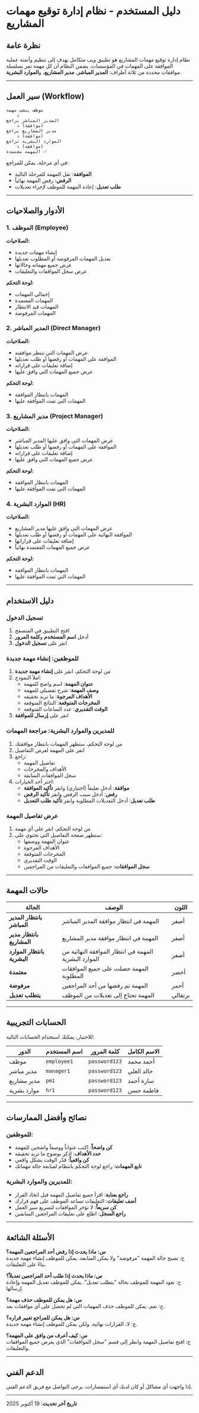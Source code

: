 # دليل المستخدم - نظام إدارة توقيع مهمات المشاريع

## نظرة عامة

نظام إدارة توقيع مهمات المشاريع هو تطبيق ويب متكامل يهدف إلى تنظيم وأتمتة عملية الموافقة على المهمات في المؤسسات. يضمن النظام أن كل مهمة تمر بسلسلة موافقات محددة من ثلاثة أطراف: **المدير المباشر**، **مدير المشاريع**، و**الموارد البشرية**.

---

## سير العمل (Workflow)

```
موظف ينشئ مهمة
    ↓
المدير المباشر يراجع
    ↓ (موافقة)
مدير المشاريع يراجع
    ↓ (موافقة)
الموارد البشرية تراجع
    ↓ (موافقة)
المهمة معتمدة ✅
```

في أي مرحلة، يمكن للمراجع:
- **الموافقة**: نقل المهمة للمرحلة التالية
- **الرفض**: رفض المهمة نهائياً
- **طلب تعديل**: إعادة المهمة للموظف لإجراء تعديلات

---

## الأدوار والصلاحيات

### 1. الموظف (Employee)
**الصلاحيات:**
- إنشاء مهمات جديدة
- تعديل المهمات المرفوضة أو المطلوب تعديلها
- عرض جميع مهماته وحالاتها
- عرض سجل الموافقات والتعليقات

**لوحة التحكم:**
- إجمالي المهمات
- المهمات المعتمدة
- المهمات قيد الانتظار
- المهمات المرفوضة

### 2. المدير المباشر (Direct Manager)
**الصلاحيات:**
- عرض المهمات التي تنتظر موافقته
- الموافقة على المهمات أو رفضها أو طلب تعديلها
- إضافة تعليقات على قراراته
- عرض جميع المهمات التي وافق عليها

**لوحة التحكم:**
- المهمات بانتظار الموافقة
- المهمات التي تمت الموافقة عليها

### 3. مدير المشاريع (Project Manager)
**الصلاحيات:**
- عرض المهمات التي وافق عليها المدير المباشر
- الموافقة على المهمات أو رفضها أو طلب تعديلها
- إضافة تعليقات على قراراته
- عرض جميع المهمات التي وافق عليها

**لوحة التحكم:**
- المهمات بانتظار الموافقة
- المهمات التي تمت الموافقة عليها

### 4. الموارد البشرية (HR)
**الصلاحيات:**
- عرض المهمات التي وافق عليها مدير المشاريع
- الموافقة النهائية على المهمات أو رفضها أو طلب تعديلها
- إضافة تعليقات على قراراتها
- عرض جميع المهمات المعتمدة نهائياً

**لوحة التحكم:**
- المهمات بانتظار الموافقة
- المهمات التي تمت الموافقة عليها

---

## دليل الاستخدام

### تسجيل الدخول

1. افتح التطبيق في المتصفح
2. أدخل **اسم المستخدم** و**كلمة المرور**
3. انقر على **تسجيل الدخول**

### للموظفين: إنشاء مهمة جديدة

1. من لوحة التحكم، انقر على **إنشاء مهمة جديدة**
2. املأ النموذج:
   - **عنوان المهمة**: اسم واضح للمهمة
   - **وصف المهمة**: شرح تفصيلي للمهمة
   - **الأهداف المرجوة**: ما تريد تحقيقه
   - **المخرجات المتوقعة**: النتائج المتوقعة
   - **الوقت التقديري**: عدد الساعات المتوقعة
3. انقر على **إرسال للموافقة**

### للمديرين والموارد البشرية: مراجعة المهمات

1. من لوحة التحكم، ستظهر المهمات بانتظار موافقتك
2. انقر على المهمة لعرض التفاصيل
3. راجع:
   - تفاصيل المهمة
   - الأهداف والمخرجات
   - سجل الموافقات السابقة
4. اختر أحد الخيارات:
   - **موافقة**: أدخل تعليقاً (اختياري) وانقر **تأكيد الموافقة**
   - **رفض**: أدخل سبب الرفض وانقر **تأكيد الرفض**
   - **طلب تعديل**: أدخل التعديلات المطلوبة وانقر **تأكيد طلب التعديل**

### عرض تفاصيل المهمة

1. من لوحة التحكم، انقر على أي مهمة
2. ستظهر صفحة التفاصيل التي تحتوي على:
   - عنوان المهمة ووصفها
   - الأهداف المرجوة
   - المخرجات المتوقعة
   - الوقت التقديري
   - **سجل الموافقات**: جميع الموافقات والتعليقات من المراجعين

---

## حالات المهمة

| الحالة | الوصف | اللون |
|-------|------|------|
| **بانتظار المدير المباشر** | المهمة في انتظار موافقة المدير المباشر | أصفر |
| **بانتظار مدير المشاريع** | المهمة في انتظار موافقة مدير المشاريع | أصفر |
| **بانتظار الموارد البشرية** | المهمة في انتظار الموافقة النهائية من الموارد البشرية | أصفر |
| **معتمدة** | المهمة حصلت على جميع الموافقات المطلوبة | أخضر |
| **مرفوضة** | المهمة تم رفضها من أحد المراجعين | أحمر |
| **يتطلب تعديل** | المهمة تحتاج إلى تعديلات من الموظف | برتقالي |

---

## الحسابات التجريبية

للاختبار، يمكنك استخدام الحسابات التالية:

| الدور | اسم المستخدم | كلمة المرور | الاسم الكامل |
|------|-------------|-------------|--------------|
| موظف | `employee1` | `password123` | أحمد محمد |
| مدير مباشر | `manager1` | `password123` | خالد العلي |
| مدير مشاريع | `pm1` | `password123` | سارة أحمد |
| موارد بشرية | `hr1` | `password123` | فاطمة حسن |

---

## نصائح وأفضل الممارسات

### للموظفين:
- **كن واضحاً**: اكتب عنواناً ووصفاً واضحين للمهمة
- **حدد الأهداف**: اذكر بوضوح ما تريد تحقيقه
- **كن واقعياً**: قدّر الوقت بشكل واقعي
- **تابع المهمات**: راجع لوحة التحكم بانتظام لمتابعة حالة مهماتك

### للمديرين والموارد البشرية:
- **راجع بعناية**: اقرأ جميع تفاصيل المهمة قبل اتخاذ القرار
- **أضف تعليقات**: التعليقات تساعد الموظف على فهم قرارك
- **كن سريعاً**: لا تؤخر الموافقات لتسريع سير العمل
- **راجع السجل**: اطلع على تعليقات المراجعين السابقين

---

## الأسئلة الشائعة

**س: ماذا يحدث إذا رفض أحد المراجعين المهمة؟**  
ج: تصبح حالة المهمة "مرفوضة" ولا يمكن المتابعة. يمكن للموظف إنشاء مهمة جديدة بناءً على التعليقات.

**س: ماذا يحدث إذا طلب أحد المراجعين تعديلاً؟**  
ج: تعود المهمة للموظف بحالة "يتطلب تعديل". يمكن للموظف تعديل المهمة وإعادة إرسالها.

**س: هل يمكن للموظف حذف مهمة؟**  
ج: نعم، يمكن للموظف حذف المهمات التي لم تحصل على أي موافقات بعد.

**س: هل يمكن للمراجع تغيير قراره؟**  
ج: لا، القرارات نهائية. ولكن يمكن للموظف إنشاء مهمة جديدة.

**س: كيف أعرف من وافق على المهمة؟**  
ج: افتح تفاصيل المهمة وانظر إلى قسم "سجل الموافقات" الذي يعرض جميع الموافقات والتعليقات.

---

## الدعم الفني

إذا واجهت أي مشاكل أو كان لديك أي استفسارات، يرجى التواصل مع فريق الدعم الفني.

---

**تاريخ آخر تحديث**: 19 أكتوبر 2025


